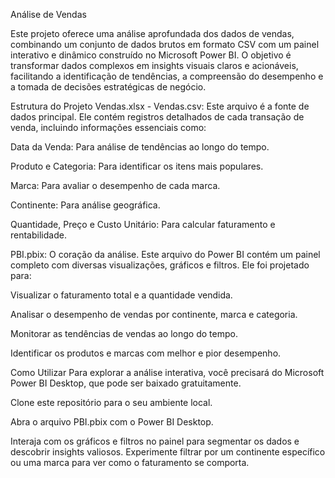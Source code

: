 Análise de Vendas

Este projeto oferece uma análise aprofundada dos dados de vendas, combinando um conjunto de dados brutos em formato CSV com um painel interativo e dinâmico construído no Microsoft Power BI. O objetivo é transformar dados complexos em insights visuais claros e acionáveis, facilitando a identificação de tendências, a compreensão do desempenho e a tomada de decisões estratégicas de negócio.

Estrutura do Projeto
Vendas.xlsx - Vendas.csv: Este arquivo é a fonte de dados principal. Ele contém registros detalhados de cada transação de venda, incluindo informações essenciais como:

Data da Venda: Para análise de tendências ao longo do tempo.

Produto e Categoria: Para identificar os itens mais populares.

Marca: Para avaliar o desempenho de cada marca.

Continente: Para análise geográfica.

Quantidade, Preço e Custo Unitário: Para calcular faturamento e rentabilidade.

PBI.pbix: O coração da análise. Este arquivo do Power BI contém um painel completo com diversas visualizações, gráficos e filtros. Ele foi projetado para:

Visualizar o faturamento total e a quantidade vendida.

Analisar o desempenho de vendas por continente, marca e categoria.

Monitorar as tendências de vendas ao longo do tempo.

Identificar os produtos e marcas com melhor e pior desempenho.

Como Utilizar
Para explorar a análise interativa, você precisará do Microsoft Power BI Desktop, que pode ser baixado gratuitamente.

Clone este repositório para o seu ambiente local.

Abra o arquivo PBI.pbix com o Power BI Desktop.

Interaja com os gráficos e filtros no painel para segmentar os dados e descobrir insights valiosos. Experimente filtrar por um continente específico ou uma marca para ver como o faturamento se comporta.
